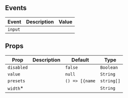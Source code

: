 ## Events

| Event   | Description | Value |
| ------- | ----------- | ----- |
| `input` |             |       |

## Props

| Prop       | Description | Default        | Type       |
| ---------- | ----------- | -------------- | ---------- |
| `disabled` |             | `false`        | `Boolean`  |
| `value`    |             | `null`         | `String`   |
| `presets`  |             | `() => [{name` | `string[]` |
| `width`\*  |             |                | `String`   |
